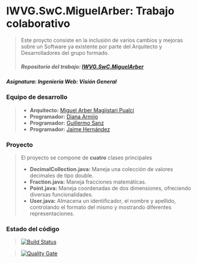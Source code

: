 # IWVG.SwC.MiguelArber: Trabajo colaborativo
> Este proycto consiste en la inclusión de varios cambios y mejoras sobre un Software ya existente por parte del Arquitecto y Desarrolladores del grupo formado.
>  
> ##### **Repositorio del trabajo**: [IWVG.SwC.MiguelArber](https://github.com/MiguelArber/IWVG.SwC.MiguelArber)
##### **Asignatura**: *Ingeniería Web: Visión General*


### **Equipo de desarrollo**
> * **Arquitecto:** [Miguel Arber Magjistari Pualci](https://github.com/MiguelArber)
> * **Programador:** [Diana Armijo](https://github.com/dianagtf)
> * **Programador:** [Guillermo Sanz](https://github.com/GuillermoSanz)
> * **Programador:** [Jaime Hernández](https://github.com/zuldare)

### **Proyecto**
> El proyecto se compone de **cuatro** clases principales
> * **DecimalCollection.java:** Maneja una colección de valores decimales de tipo double.
> * **Fraction.java:** Maneja fracciones matemáticas.
> * **Point.java:** Maneja coordenadas de dos dimensiones, ofreciendo diversas funcionalidades.
> * **User.java:** Almacena un identificador, el nombre y apellido, controlando el formato del mismo y mostrando diferentes representaciones.

### Estado del código

> [![Build Status](https://travis-ci.org/MiguelArber/IWVG.SwC.MiguelArber.svg?branch=master)](https://travis-ci.org/MiguelArber/IWVG.SwC.MiguelArber)

> [![Quality Gate](https://sonarcloud.io/api/badges/gate?key=es.upm.miw:MiguelArber)](https://sonarcloud.io/dashboard/index/es.upm.miw:MiguelArber)
